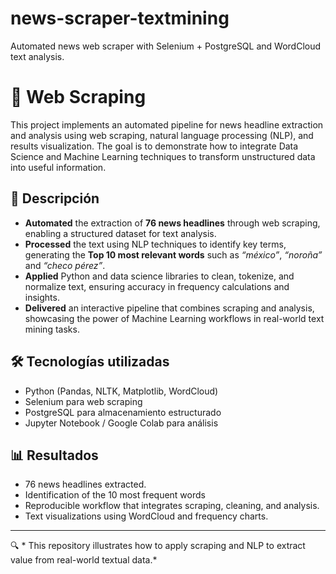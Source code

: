 # news-scraper-textmining
Automated news web scraper with Selenium + PostgreSQL and WordCloud text analysis.

# 📰 Web Scraping

This project implements an automated pipeline for news headline extraction and analysis using web scraping, natural language processing (NLP), and results visualization. The goal is to demonstrate how to integrate Data Science and Machine Learning techniques to transform unstructured data into useful information.

## 📌 Descripción
- **Automated** the extraction of **76 news headlines** through web scraping, enabling a structured dataset for text analysis.  
- **Processed** the text using NLP techniques to identify key terms, generating the **Top 10 most relevant words** such as *“méxico”*, *“noroña”* and *“checo pérez”*.  
- **Applied** Python and data science libraries to clean, tokenize, and normalize text, ensuring accuracy in frequency calculations and insights.  
- **Delivered** an interactive pipeline that combines scraping and analysis, showcasing the power of Machine Learning workflows in real-world text mining tasks.  

## 🛠️ Tecnologías utilizadas
- Python (Pandas, NLTK, Matplotlib, WordCloud)  
- Selenium para web scraping  
- PostgreSQL para almacenamiento estructurado  
- Jupyter Notebook / Google Colab para análisis  

## 📊 Resultados
- 76 news headlines extracted.  
- Identification of the 10 most frequent words
- Reproducible workflow that integrates scraping, cleaning, and analysis. 
- Text visualizations using WordCloud and frequency charts.  

---
🔍 * This repository illustrates how to apply scraping and NLP to extract value from real-world textual data.*
